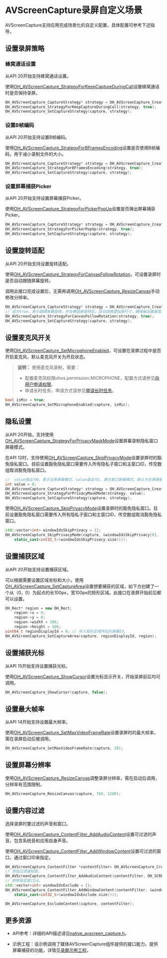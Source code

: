 # AVScreenCapture录屏自定义场景

<!--Kit: Media Kit-->
<!--Subsystem: Multimedia-->
<!--Owner: @zzs_911-->
<!--Designer: @stupig001-->
<!--Tester: @xdlinc-->
<!--Adviser: @w_Machine_cc-->

AVScreenCapture支持应用完成场景化的自定义配置，具体配置可参考下述指导。

## 设置录屏策略

### 蜂窝通话设置

从API 20开始支持蜂窝通话设置。

使用[OH_AVScreenCapture_StrategyForKeepCaptureDuringCall](../../reference/apis-media-kit/capi-native-avscreen-capture-h.md#oh_avscreencapture_strategyforkeepcaptureduringcall)设置蜂窝通话时是否保持录屏。

```c++
OH_AVScreenCapture_CaptureStrategy* strategy = OH_AVScreenCapture_CreateCaptureStrategy();
OH_AVScreenCapture_StrategyForKeepCaptureDuringCall(strategy, true);
OH_AVScreenCapture_SetCaptureStrategy(capture, strategy);
```

### 设置B帧编码

从API 20开始支持设置B帧编码。

使用[OH_AVScreenCapture_StrategyForBFramesEncoding](../../reference/apis-media-kit/capi-native-avscreen-capture-h.md#oh_avscreencapture_strategyforbframesencoding)设置是否使用B帧编码，用于减小录制文件的大小。

```c++
OH_AVScreenCapture_CaptureStrategy* strategy = OH_AVScreenCapture_CreateCaptureStrategy();
OH_AVScreenCapture_StrategyForBFramesEncoding(strategy, true);
OH_AVScreenCapture_SetCaptureStrategy(capture, strategy);
```

### 设置屏幕捕获Picker

从API 20开始支持设置屏幕捕获Picker。

使用[OH_AVScreenCapture_StrategyForPickerPopUp](../../reference/apis-media-kit/capi-native-avscreen-capture-h.md#oh_avscreencapture_strategyforpickerpopup)设置是否弹出屏幕捕获Picker。

```c++
OH_AVScreenCapture_CaptureStrategy* strategy = OH_AVScreenCapture_CreateCaptureStrategy();
OH_AVScreenCapture_StrategyForPickerPopUp(strategy, true);
OH_AVScreenCapture_SetCaptureStrategy(capture, strategy);
```

## 设置旋转适配

从API 20开始支持设置旋转适配。

使用[OH_AVScreenCapture_StrategyForCanvasFollowRotation](../../reference/apis-media-kit/capi-native-avscreen-capture-h.md#oh_avscreencapture_strategyforcanvasfollowrotation)，可设置录屏时是否自动跟随屏幕旋转。

调用此接口完成设置后，无需再调用[OH_AVScreenCapture_ResizeCanvas](../../reference/apis-media-kit/capi-native-avscreen-capture-h.md#oh_avscreencapture_resizecanvas)手动修改分辨率。

```c++
OH_AVScreenCapture_CaptureStrategy* strategy = OH_AVScreenCapture_CreateCaptureStrategy();
// 设为true，表示跟随屏幕旋转，并在横竖屏旋转后，自动调换虚拟屏尺寸，确保输出画面及时跟随旋转。
OH_AVScreenCapture_StrategyForCanvasFollowRotation(strategy, true);
OH_AVScreenCapture_SetCaptureStrategy(capture, strategy);
```

## 设置麦克风开关

使用[OH_AVScreenCapture_SetMicrophoneEnabled](../../reference/apis-media-kit/capi-native-avscreen-capture-h.md#oh_avscreencapture_setmicrophoneenabled)，可设置在录屏过程中是否开启麦克风，默认麦克风开关为开启状态。

> **说明：**
> 使用麦克风录制，需要：
>
> - 配置麦克风权限ohos.permission.MICROPHONE，配置方式请参见[向用户申请权限](../../security/AccessToken/request-user-authorization.md)。
> - 申请长时任务，申请方式请参见[申请长时任务](../../task-management/continuous-task.md)。

```c++
bool isMic = true;
OH_AVScreenCapture_SetMicrophoneEnabled(capture, isMic);
```

## 隐私设置

从API 20开始，支持使用[OH_AVScreenCapture_StrategyForPrivacyMaskMode](../../reference/apis-media-kit/capi-native-avscreen-capture-h.md#oh_avscreencapture_strategyforprivacymaskmode)设置屏幕录制隐私窗口屏蔽模式。

在API 12时，支持使用[OH_AVScreenCapture_SkipPrivacyMode](../../reference/apis-media-kit/capi-native-avscreen-capture-h.md#oh_avscreencapture_skipprivacymode)设置录屏时的豁免隐私窗口。目前设置豁免隐私窗口需要传入所有隐私子窗口和主窗口ID，传空数组取消豁免隐私窗口。

```c++
//  value值设为0，表示全屏屏蔽模式。value值设为1，表示窗口屏蔽模式。默认为全屏屏蔽模式。
int value = 0;
OH_AVScreenCapture_CaptureStrategy* strategy = OH_AVScreenCapture_CreateCaptureStrategy();
OH_AVScreenCapture_StrategyForPrivacyMaskMode(strategy, value);
OH_AVScreenCapture_SetCaptureStrategy(capture, strategy);
```

使用[OH_AVScreenCapture_SkipPrivacyMode](../../reference/apis-media-kit/capi-native-avscreen-capture-h.md#oh_avscreencapture_skipprivacymode)设置录屏时的豁免隐私窗口。目前设置豁免隐私窗口需要传入所有隐私子窗口和主窗口ID，传空数组取消豁免隐私窗口。

```c++
std::vector<int> windowIdsSkipPrivacy = {};
OH_AVScreenCapture_SkipPrivacyMode(capture, &windowIdsSkipPrivacy[0],
    static_cast<int32_t>(windowIdsSkipPrivacy.size()));
```

## 设置捕获区域

从API 20开始支持设置捕获区域。

可以根据需要设置区域坐标和大小，使用[OH_AVScreenCapture_SetCaptureArea](../../reference/apis-media-kit/capi-native-avscreen-capture-h.md#oh_avscreencapture_setcapturearea)设置想要捕获的区域，如下方创建了一个从（0，0）为起点的长100px，宽100px的矩形区域。此接口在录屏开始前后都可以设置。

```c++
OH_Rect* region = new OH_Rect;
    region->x = 0;
    region->y = 0;
    region->width = 100;
    region->height = 100;
uint64_t regionDisplayId = 0; // 传入矩形区域所在的屏幕Id。
OH_AVScreenCapture_SetCaptureArea(capture, regionDisplayId, region);
```

## 设置捕获光标

从API 15开始支持设置捕获光标。

使用[OH_AVScreenCapture_ShowCursor](../../reference/apis-media-kit/capi-native-avscreen-capture-h.md#oh_avscreencapture_showcursor)设置光标显示开关，开始录屏前后均可调用。

```c++
OH_AVScreenCapture_ShowCursor(capture, false);
```

## 设置最大帧率

从API 14开始支持设置最大帧率。

使用[OH_AVScreenCapture_SetMaxVideoFrameRate](../../reference/apis-media-kit/capi-native-avscreen-capture-h.md#oh_avscreencapture_setmaxvideoframerate)设置录屏时的最大帧率，需在录屏启动后被调用。

```c++
OH_AVScreenCapture_SetMaxVideoFrameRate(capture, 20);
```

## 设置屏幕分辨率

使用[OH_AVScreenCapture_ResizeCanvas](../../reference/apis-media-kit/capi-native-avscreen-capture-h.md#oh_avscreencapture_resizecanvas)调整录屏分辨率，需在启动后调用，分辨率有范围限制。

```c++
OH_AVScreenCapture_ResizeCanvas(capture, 768, 1280);
```

## 设置内容过滤

选择录屏时要过滤的声音和窗口。

使用[OH_AVScreenCapture_ContentFilter_AddAudioContent](../../reference/apis-media-kit/capi-native-avscreen-capture-h.md#oh_avscreencapture_contentfilter_addaudiocontent)设置可过滤的声音，包含系统音和应用自身声音。

使用[OH_AVScreenCapture_ContentFilter_AddWindowContent](../../reference/apis-media-kit/capi-native-avscreen-capture-h.md#oh_avscreencapture_contentfilter_addwindowcontent)设置可过滤的窗口，通过窗口ID来指定。

```c++
OH_AVScreenCapture_ContentFilter *contentFilter= OH_AVScreenCapture_CreateContentFilter();
// 添加过滤通知音。
OH_AVScreenCapture_ContentFilter_AddAudioContent(contentFilter, OH_SCREEN_CAPTURE_NOTIFICATION_AUDIO);
// 排除指定窗口id。
std::vector<int> windowIdsExclude = {};
OH_AVScreenCapture_ContentFilter_AddWindowContent(contentFilter, &windowIdsExclude[0],
    static_cast<int32_t>(windowIdsExclude.size()));

OH_AVScreenCapture_ExcludeContent(capture, contentFilter);
```

## 更多资源

- API参考：详细的API描述请见[native_avscreen_capture.h](../../reference/apis-media-kit/capi-native-avscreen-capture-h.md)。

- 示例工程：该示例调用了媒体AVScreenCapture组件提供的接口能力，提供屏幕捕获的功能，详情见[录屏示例工程](https://gitcode.com/openharmony/applications_app_samples/tree/master/code/DocsSample/Media/ScreenCapture/ScreenCaptureSample)。
